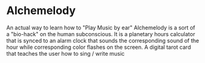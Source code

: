 # Alchemelody
An actual way to learn how to "Play Music by ear" Alchemelody is a sort of a "bio-hack" on the human subconscious. It is a planetary hours calculator that is synced to an alarm clock that sounds the corresponding sound of the hour while corresponding color flashes on the screen. A digital tarot card that teaches the user how to sing / write music 

